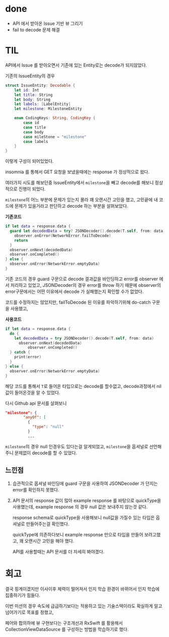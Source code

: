 # done

- API 에서 받아온 Issue 기반 뷰 그리기
- fail to decode 문제 해결

# TIL

API에서 Issue 를 받아오면서 기존에 있는 Entity로는 decode가 되지않았다.

기존의 IssueEntity의 경우

```swift
struct IssueEntity: Decodable {
    let id: Int
    let title: String
    let body: String
    let labels: [LabelEntity]
    let milestone: MilestoneEntity

    enum CodingKeys: String, CodingKey {
        case id
        case title
        case body
        case mileStone = "milestone"
        case labels
    }
}
```

이렇게 구성이 되어있었다.

insomnia 를 통해서 GET 요청을 보냈을때에는 response 가 정상적으로 왔다.

여러가지 시도를 해보던중 IssueEntity에서 `milestone`을 빼고 decode를 해보니 정상적으로 진행이 되었다.

`milestone`의 어느 부분에 문제가 있는지 몰라 꽤 오랜시간 고민을 했고, 고민끝에 내 코드에 문제가 있을거라고 판단하고 decode 하는 부분을 살펴보았다.

**기존코드**

```swift
if let data = response.data {
  guard let decodedData = try? JSONDecoder().decode(T.self, from: data) else {
    observer.onError(NetworkError.failToDecode)
    return
  }
  observer.onNext(decodedData)
  observer.onCompleted()
} else {
  observer.onError(NetworkError.emptyData)
}
```

기존 코드의 경우 guard 구문으로 decode 결과값을 바인딩하고 error를 observer 에서 처리하고 있었고, JSONDecoder의 경우 error를 throw 하기 때문에 observer의 error구문에서는 어떤 이유에서 decode 가 실패했는지 확인할 수가 없었다.

코드를 수정하지는 않았지만, failToDecode 된 이유를 파악하기위해 do-catch 구문을 사용했고,

**사용코드**

```swift
if let data = response.data {
  do {
    let decodedData = try JSONDecoder().decode(T.self, from: data)
      observer.onNext(decodedData)
          observer.onCompleted()
  } catch {
    print(error)
  }
} else {
  observer.onError(NetworkError.emptyData)
}
```

해당 코드를 통해서 `T`로 들어온 타입으로는 decode를 할수없고, decode과정에서 nil값이 들어온것을 알 수 있었다.

다시 Github api 문서를 살펴보니

```json
"milestone": {
        "anyOf": [
          {
            "type": "null"
          }
          ...
```

`milestone`의 경우 null 인경우도 있다는걸 알게되었고, `milestone`을 옵셔널로 선언해주니 문제없이 decode를 할 수 있었다.



## 느낀점

1. 습관적으로 옵셔널 바인딩에 guard 구문을 사용하여 JSONDecoder 가 던지는 error를 확인하지 못했다.

2. API 문서의 response 값이 많아 example response 를 바탕으로 quickType을 사용했는데, example response 의 경우 null 값은 보내주지 않는것 같다.

   response schema로 quickType을 사용해보니 null값을 가질수 있는 타입은 옵셔널로 만들어주는걸 확인했다.

   quickType에 의존하다보니 example response 만으로 타입을 만들어 보려고했고, 꽤 오랜시간 고민을 해야 했다.

   API를 사용할때는 API 문서를 더 자세히 봐야겠다.

# 회고

결국 핑계이겠지만 이사이후 체력이 떨어져서 인지 학습 환경이 바뀌어서 인지 학습에 집중하기가 힘들다.

이번 미션의 경우 속도에 급급하기보다는 적용하고 있는 기술스택이라도 확실하게 알고 넘어가기로 목표를 정했고,

페어와 합의하에 뷰 구현보다는 구조개선과 RxSwift 를 활용해서 CollectionViewDataSource 를 구성하는 방법을 학습하기로 했다.

